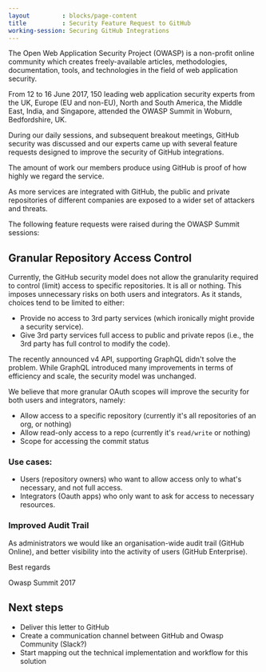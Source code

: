 ```yaml
---
layout         : blocks/page-content
title          : Security Feature Request to GitHub
working-session: Securing GitHub Integrations
---
```


The Open Web Application Security Project (OWASP) is a non-profit online community which creates freely-available articles, methodologies, documentation, tools, and technologies in the field of web application security.

From 12 to 16 June 2017, 150 leading web application security experts from the UK, Europe (EU and non-EU), North and South America, the Middle East, India, and Singapore, attended the OWASP Summit in Woburn, Bedfordshire, UK.

During our daily sessions, and subsequent breakout meetings, GitHub security was discussed and our experts came up with several feature requests designed to improve the security of GitHub integrations.

The amount of work our members produce using GitHub is proof of how highly we regard the service.

As more services are integrated with GitHub, the public and private repositories of different companies are exposed to a wider set of attackers and threats.

The following feature requests were raised during the OWASP Summit sessions:

## Granular Repository Access Control

Currently, the GitHub security model does not allow the granularity required to control (limit) access to specific repositories. It is all or nothing.
This imposes unnecessary risks on both users and integrators. As it stands, choices tend to be limited to either:

- Provide no access to 3rd party services (which ironically might provide a security service).
- Give 3rd party services full access to public and private repos (i.e., the 3rd party has full control to modify the code).

The recently announced v4 API, supporting GraphQL didn't solve the problem. While GraphQL introduced many improvements in terms of efficiency and scale, the security model was unchanged.

We believe that more granular OAuth scopes will improve the security for both users and integrators, namely:

- Allow access to a specific repository (currently it's all repositories of an org, or nothing)
- Allow read-only access to a repo (currently it's `read/write` or nothing)
- Scope for accessing the commit status

### Use cases:

- Users (repository owners) who want to allow access only to what's necessary, and not full access.
- Integrators (Oauth apps) who only want to ask for access to necessary resources.

### Improved Audit Trail

As administrators we would like an organisation-wide audit trail (GitHub Online), and better visibility into the activity of users (GitHub Enterprise).

Best regards

Owasp Summit 2017




## Next steps

- Deliver this letter to GitHub
- Create a communication channel between GitHub and Owasp Community (Slack?)
- Start mapping out the technical implementation and workflow for this solution